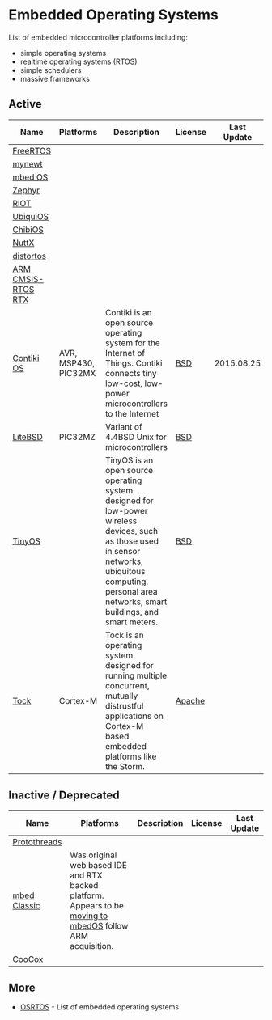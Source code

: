 # Embedded Operating Systems

List of embedded microcontroller platforms including:
* simple operating systems
* realtime operating systems (RTOS)
* simple schedulers
* massive frameworks

## Active

| Name  | Platforms  |  Description | License  |  Last Update |
|---|---|---|---|---|
| [FreeRTOS](http://www.freertos.org)  |   |   |   |   |
| [mynewt](http://mynewt.apache.org/) |   |   |   |   |
| [mbed OS](https://www.mbed.com/en/development/software/mbed-os/)  |   |   |   |   |
| [Zephyr](https://www.zephyrproject.org/)  |   |   |   |   |
| [RIOT](https://www.riot-os.org/)  |   |   |   |   |
| [UbiquiOS](http://www.ubiquiostechnology.com)  |   |   |   |   |
| [ChibiOS](http://www.chibios.org)  |   |   |   |   |
| [NuttX](http://nuttx.org/)  |   |   |   |   |
| [distortos](http://distortos.org/)  |   |   |   |   |
| [ARM CMSIS-RTOS RTX](http://www.keil.com/pack/doc/CMSIS/RTX/html/index.html)  |   |   |   |   |
| [Contiki OS](http://www.contiki-os.org/)  |  AVR, MSP430, PIC32MX |  Contiki is an open source operating system for the Internet of Things. Contiki connects tiny low-cost, low-power microcontrollers to the Internet | [BSD](http://www.contiki-os.org/license.txt)  | 2015.08.25  |
| [LiteBSD](https://github.com/sergev/LiteBSD)  | PIC32MZ  |  Variant of 4.4BSD Unix for microcontrollers | [BSD](https://github.com/sergev/LiteBSD/blob/master/COPYRIGHT)  |   |
| [TinyOS](https://github.com/tinyos/tinyos-main)  |   |  TinyOS is an open source operating system designed for low-power wireless devices, such as those used in sensor networks, ubiquitous computing, personal area networks, smart buildings, and smart meters. | [BSD](https://github.com/tinyos/tinyos-main/blob/master/licenses/bsd.txt)  |   |
| [Tock](http://www.tockos.org/)  |  Cortex-M |  Tock is an operating system designed for running multiple concurrent, mutually distrustful applications on Cortex-M based embedded platforms like the Storm. | [Apache](https://github.com/helena-project/tock/blob/master/LICENSE)  |   |

## Inactive / Deprecated

| Name  | Platforms  |  Description | License  |  Last Update |
|---|---|---|---|---|
| [Protothreads](http://dunkels.com/adam/pt/)  |   |   |   |   |
| [mbed Classic](http://dunkels.com/adam/pt/)  |  Was original web based IDE and RTX backed platform.  Appears to be [moving to mbedOS](https://www.mbed.com/en/development/software/mbed-os/mbed-os-migration-plan/) follow ARM acquisition. |   |   |   |
| [CooCox](http://www1.coocox.org/)  |   |   |   |   |

## More

* [OSRTOS](http://www.osrtos.com/) - List of embedded operating systems
